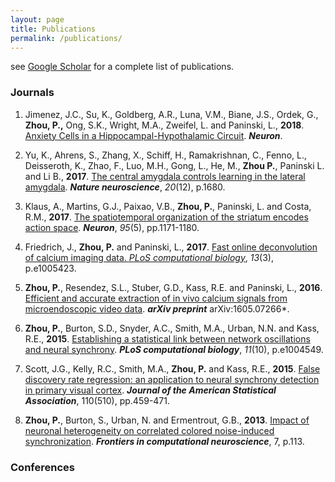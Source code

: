 ```yaml
---
layout: page
title: Publications
permalink: /publications/
---
```


see [Google Scholar](https://scholar.google.com/citations?hl=en&user=hw0JvzAAAAAJ&view_op=list_works&sortby=pubdate) for a complete list of publications. 

### Journals

1. Jimenez, J.C., Su, K., Goldberg, A.R., Luna, V.M., Biane, J.S., Ordek, G., **Zhou, P.,** Ong, S.K., Wright, M.A., Zweifel, L. and Paninski, L., **2018**. [Anxiety Cells in a Hippocampal-Hypothalamic Circuit](https://www.sciencedirect.com/science/article/pii/S0896627318300199). ***Neuron***.

2. Yu, K., Ahrens, S., Zhang, X., Schiff, H., Ramakrishnan, C., Fenno, L., Deisseroth, K., Zhao, F., Luo, M.H., Gong, L., He, M., **Zhou P.**, Paninski L. and Li B.,  **2017**. [The central amygdala controls learning in the lateral amygdala](https://www.nature.com/articles/s41593-017-0009-9). ***Nature neuroscience***, *20*(12), p.1680.

3. Klaus, A., Martins, G.J., Paixao, V.B., **Zhou, P.**, Paninski, L. and Costa, R.M., **2017**. [The spatiotemporal organization of the striatum encodes action space](https://www.sciencedirect.com/science/article/pii/S0896627317307304). ***Neuron***, *95*(5), pp.1171-1180.

4. Friedrich, J., **Zhou, P.** and Paninski, L., **2017**. [Fast online deconvolution of calcium imaging data. *PLoS computational biology*](http://journals.plos.org/ploscompbiol/article?rev=2&id=10.1371/journal.pcbi.1005423), *13*(3), p.e1005423.

5. **Zhou, P.**, Resendez, S.L., Stuber, G.D., Kass, R.E. and Paninski, L., **2016**. [Efficient and accurate extraction of in vivo calcium signals from microendoscopic video data](https://arxiv.org/abs/1605.07266). ***arXiv preprint*** arXiv:1605.07266*.

6. **Zhou, P.**, Burton, S.D., Snyder, A.C., Smith, M.A., Urban, N.N. and Kass, R.E., **2015**. [Establishing a statistical link between network oscillations and neural synchrony](http://journals.plos.org/ploscompbiol/article?id=10.1371/journal.pcbi.1004549). ***PLoS computational biology***, *11*(10), p.e1004549.

7. Scott, J.G., Kelly, R.C., Smith, M.A., **Zhou, P.** and Kass, R.E., **2015**. [False discovery rate regression: an application to neural synchrony detection in primary visual cortex](http://www.tandfonline.com/doi/abs/10.1080/01621459.2014.990973). ***Journal of the American Statistical Association***, 110(510), pp.459-471.

8. **Zhou, P.**, Burton, S., Urban, N. and Ermentrout, G.B., **2013**. [Impact of neuronal heterogeneity on correlated colored noise-induced synchronization](https://www.frontiersin.org/articles/10.3389/fncom.2013.00113/full). ***Frontiers in computational neuroscience***, 7, p.113.

### Conferences